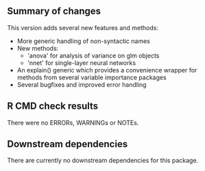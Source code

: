 ## Summary of changes

This version adds several new features and methods:

- More generic handling of non-syntactic names
- New methods:
  - 'anova' for analysis of variance on glm objects
  - 'nnet' for single-layer neural networks
- An explain() generic which provides a convenience wrapper for methods from several variable importance packages
- Several bugfixes and improved error handling

## R CMD check results

There were no ERRORs, WARNINGs or NOTEs. 

## Downstream dependencies

There are currently no downstream dependencies for this package.
